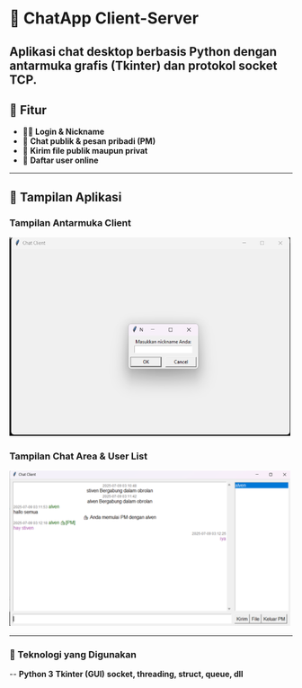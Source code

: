 # 💬 ChatApp Client-Server

Aplikasi chat desktop berbasis Python dengan antarmuka grafis (Tkinter) dan protokol socket TCP.
---

## 🚀 Fitur
- 🧑‍💬 **Login & Nickname**
- 💬 **Chat publik & pesan pribadi (PM)**
- 📁 **Kirim file publik maupun privat**
- 👥 **Daftar user online**

---

## 📸 Tampilan Aplikasi

### Tampilan Antarmuka Client

<img src="4374a92c-45c0-4a86-aff0-078fc225d22e.png" width="500"/>

### Tampilan Chat Area & User List

<img src="daacf9e7-52a0-4c06-8ee2-c45a4cc5bd60.png" width="500"/>

---

### 🧠 Teknologi yang Digunakan

-- **Python 3**
**Tkinter (GUI)**
**socket, threading, struct, queue, dll**
